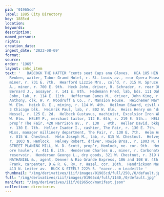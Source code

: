 ```yaml
---
pid: '01965cd'
label: 1885 City Directory
key: 1885cd
location: 
keywords: 
description: 
named_persons: 
rights: 
creation_date: 
ingest_date: '2023-08-09'
format: 
source: 
order: '1965'
layout: cmhc_item
text: '   BABCOGK THE HATTER “cents seat Caps ana Gloves.  HEA 185 HEN        Healy
  Reuben, waiter, Tabor Grand Hotel, r. St. Louis av., rear Opera House.  Heany Richard,
  miner, r. 731 E. 7th.  Hearford Lizzie Mrs., col’d, r. 315 N. Spruce.  Hebbard James
  A., miner, r. 700 E. 9th.  Heck John, driver, R. Schrader, r. rear 307 E. 7th.  Heckelmann
  Bernard J., assayer, r. 141 E. 8th.  Hedemann Fred, lab, bds. 111 Oak.  Hedlund
  John, lab, r. 114 E. 11th.  Heffernan James M., driver, John King, r. 209 E. 10th.  Heichemer
  Anthony, clk, W. P. Woodruff & Co., r. Mansion House.  Heichemer Martin, r. 135
  W. Elm.  Heick D. E., mining, r. 114 W. 4th.  Heilman Edward, civil engineer, r.
  3 Chicago blk.  Heimrik Paul, lab, r. 802 W. Elm.  Heiss Henry om ‘driver, Joseph
  Nessel, r. 125 E. 2d.  Helbeck Gustavus, machinist, Excelsior Iron Wks., r. 420
  W. Elm.  HELEY P., merchant tailor, 112 E. 6th, r. 219 E. 5th.:  HELLER ASCHER,
  prop’r The Fair, 420 Harrison av., r. 130  . @th.  Heller David, bkkpr, The Fair,
  r. 130 E. 7th.  Heller Isador I., cashier, The Fair, r. 130 E. 7th.  Heller Sally
  Miss, manager millinery department, The Fair, r. 130 E. 7th.  Helm Asher S., lab,
  r. 815 W. Chestnut.  Helm Joseph M., lab, r. 815 W. Chestnut.  Helvey Charles, teamster,
  r. 1003 N. Hemlock.  Helvey Robert, driver, Howie Bros., r. 1003 N. Hemlock.  HEMLOCK
  STREET PLANING MILL, W. D. Scott, prop’r, Hemlock, ne. cor. 9th.  Henderson Amos,
  ore hauler, r. 411 E. ith.  Henderson Charles W., miner, r. Carbonate Hill, ab.
  reservoir.  Henderson George L., dry goods, 321 W. Chestnut, r. 319 W. Chestnut.  HENDERSON
  NATHANIEL &., agent, Denver & Rio Grande Express, 106 and 108 W. 4th.  Hendricks
  Frank, carpenter, D.& R. G. Ry, r. Hazel, cor. 16th.  Hendrickson Martin, lab, r.
  413 N. Leiter av.  BUCK & STEEL? 222% 5. "eaecr.. m Leadville '
thumbnail: "/img/derivatives/iiif/images/01965cd/full/250,/0/default.jpg"
full: "/img/derivatives/iiif/images/01965cd/full/1140,/0/default.jpg"
manifest: "/img/derivatives/iiif/01965cd/manifest.json"
collection: directories
---
```

